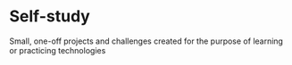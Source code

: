 # Self-study
Small, one-off projects and challenges created for the purpose of learning or practicing technologies
